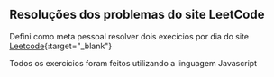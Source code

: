 ## Resoluções dos problemas do site LeetCode

Defini como meta pessoal resolver dois execícios por dia do site [Leetcode](https://leetcode.com/){:target="_blank"}

Todos os exercícios foram feitos utilizando a linguagem Javascript
